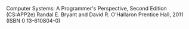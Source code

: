 Computer Systems: A Programmer's Perspective, Second Edition (CS:APP2e) Randal E. Bryant and David R. O'Hallaron  Prentice Hall, 2011 (ISBN 0 13-610804-0) 